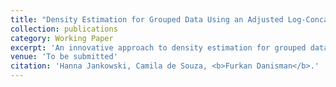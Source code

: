 ```yaml
---
title: "Density Estimation for Grouped Data Using an Adjusted Log-Concave Density Estimation Algorithm"
collection: publications
category: Working Paper
excerpt: 'An innovative approach to density estimation for grouped data using an adjusted log-concave density estimation algorithm.'
venue: 'To be submitted'
citation: 'Hanna Jankowski, Camila de Souza, <b>Furkan Danisman</b>.'
---
```

